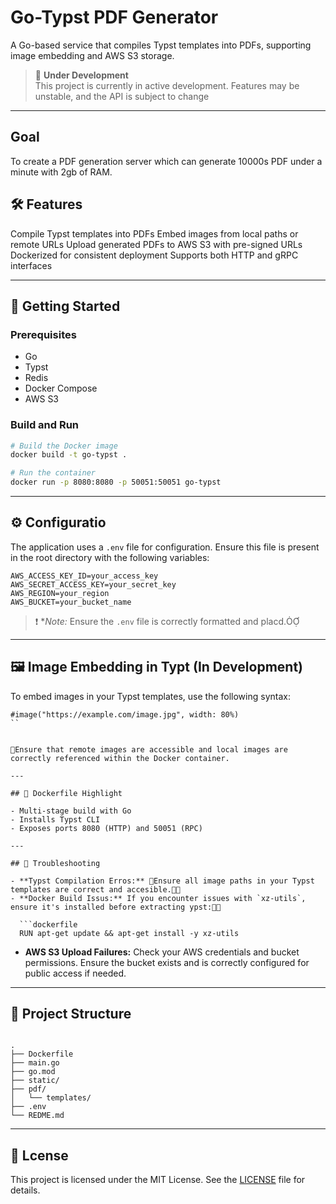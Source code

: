 # Go-Typst PDF Generator

A Go-based service that compiles Typst templates into PDFs, supporting image embedding and AWS S3 storage.

> 🚧 **Under Development**  
>This project is currently in active development. Features may be unstable, and the API is subject to change

---

## Goal
To create a PDF generation server which can generate 10000s PDF under a minute with 2gb of RAM.

## 🛠 Features

 Compile Typst templates into PDFs
 Embed images from local paths or remote URLs
 Upload generated PDFs to AWS S3 with pre-signed URLs
 Dockerized for consistent deployment
 Supports both HTTP and gRPC interfaces

---

## 🚀 Getting Started

### Prerequisites
- Go
- Typst
- Redis
- Docker Compose
- AWS S3

### Build and Run

```bash
# Build the Docker image
docker build -t go-typst .

# Run the container
docker run -p 8080:8080 -p 50051:50051 go-typst
```

---

## ⚙️ Configuratio

The application uses a `.env` file for configuration. Ensure this file is present in the root directory with the following variables:

```env
AWS_ACCESS_KEY_ID=your_access_key
AWS_SECRET_ACCESS_KEY=your_secret_key
AWS_REGION=your_region
AWS_BUCKET=your_bucket_name
```

> ❗ **Note:* Ensure the `.env` file is correctly formatted and placd.

---

## 🖼 Image Embedding in Typt (In Development)

To embed images in your Typst templates, use the following syntax:

```typst
#image("https://example.com/image.jpg", width: 80%)
``


Ensure that remote images are accessible and local images are correctly referenced within the Docker container.

---

## 🐳 Dockerfile Highlight

- Multi-stage build with Go
- Installs Typst CLI
- Exposes ports 8080 (HTTP) and 50051 (RPC)

---

## 🧪 Troubleshooting

- **Typst Compilation Erros:** Ensure all image paths in your Typst templates are correct and accesible.
- **Docker Build Issus:** If you encounter issues with `xz-utils`, ensure it's installed before extracting ypst:

  ```dockerfile
  RUN apt-get update && apt-get install -y xz-utils
  ```
- **AWS S3 Upload Failures:** Check your AWS credentials and bucket permissions. Ensure the bucket exists and is correctly configured for public access if needed.
---

## 📂 Project Structure
```

.
├── Dockerfile
├── main.go
├── go.mod
├── static/
├── pdf/
│   └── templates/
├── .env
└── REDME.md
```

---

## 📄 Lcense

This project is licensed under the MIT License. See the [LICENSE](LICENSE) file for details.
